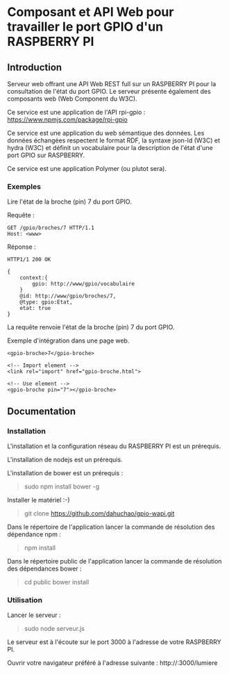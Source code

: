 Composant et API Web pour travailler le port GPIO d'un RASPBERRY PI
======================================================

Introduction
------------

Serveur web offrant une API Web REST full sur un RASPBERRY PI pour la consultation de l'état du port GPIO. Le serveur présente également des composants web (Web Component du W3C).

Ce service est une application de l'API rpi-gpio : https://www.npmjs.com/package/rpi-gpio

Ce service est une application du web sémantique des données. Les données échangées respectent le format RDF, la syntaxe json-ld (W3C) et hydra (W3C) et définit un vocabulaire pour la description de l'état d'une port GPIO sur RASPBERRY.

Ce service est une application Polymer (ou plutot sera).

### Exemples

Lire l'état de la broche (pin) 7 du port GPIO.

Requête : 

    GET /gpio/broches/7 HTTP/1.1
    Host: <www>

Réponse : 

    HTTP1/1 200 OK
    
    {
        context:{
            gpio: http://www/gpio/vocabulaire
        }
        @id: http://www/gpio/broches/7,
        @type: gpio:Etat,
        etat: true
    }

La requête renvoie l'état de la broche (pin) 7 du port GPIO.

Exemple d'intégration dans une page web.

    <gpio-broche>7</gpio-broche>
    
    <!-- Import element -->
    <link rel="import" href="gpio-broche.html">
    
    <!-- Use element -->
    <gpio-broche pin="7"></gpio-broche>

Documentation
-------------

### Installation

L'installation et la configuration réseau du RASPBERRY PI est un prérequis.

L'installation de nodejs est un prérequis.

L'installation de bower est un prérequis :
> sudo npm install bower -g

Installer le matériel :-)
> git clone https://github.com/dahuchao/gpio-wapi.git

Dans le répertoire de l'application lancer la commande de résolution des dépendance npm : 
> npm install

Dans le répertoire public de l'application lancer la commande de résolution des dépendances bower : 
> cd public
> bower install

### Utilisation

Lancer le serveur : 
> sudo node serveur.js

Le serveur est à l'écoute sur le port 3000 à l'adresse de votre RASPBERRY PI.

Ouvrir votre navigateur préféré à l'adresse suivante : http://<addresse-ip-pi>:3000/lumiere

